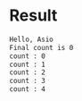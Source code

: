 # Result

```bash
Hello, Asio
Final count is 0
count : 0
count : 1
count : 2
count : 3
count : 4
```

